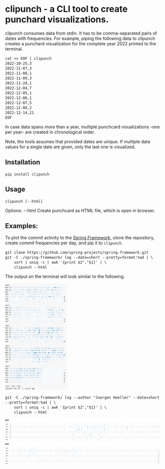 # clipunch - a CLI tool to create punchard visualizations.

clipunch consumes data from stdin. It has to be comma-separated pairs of dates
with frequencies. For example, piping the following data to clipunch creates a
punchard visualization for the complete year 2022 printed to the terminal.

```
cat << EOF | clipunch
2022-10-25,3
2022-11-07,3
2022-11-08,1
2022-11-09,3
2022-11-28,1
2022-12-04,7
2022-12-05,1
2022-12-06,1
2022-12-07,5
2022-12-08,2
2022-12-14,21
EOF
```

In case data spans more than a year, multiple punchcard visualizations -one per
year- are created in chronological order.

Note, the tools assumes that provided dates are unique. If multiple data values
for a single date are given, only the last one is visualized.


## Installation

```
pip install clipunch
```

## Usage

```
clipunch [--html]
```

Options:
  --html    Create punchcard as HTML file, which is open in browser.


## Examples:

To plot the commit activity to the
[Spring Framework](https://spring.io/projects/spring-framework), clone the
repository, create commit frequencies per day, and pip it to `clipunch`.

```
git clone https://github.com/spring-projects/spring-framework.git
git -C ./spring-framework/ log --date=short --pretty=format:%ad | \
    sort | uniq -c | awk '{print $2","$1}' | \
    clipunch --html
```

The output on the terminal will look similar to the following.

<img src="docs/spring-framework.png" width="40%"/>


```
git -C ./spring-framework/ log --author "Juergen Hoeller" --date=short --pretty=format:%ad | \
    sort | uniq -c | awk '{print $2","$1}' | \
    clipunch --html
```

[![](doc/spring-framework-html.png)](./doc/spring-framework.html)
